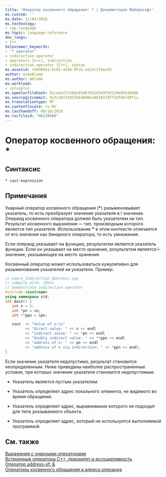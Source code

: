 ```yaml
---
title: 'Оператор косвенного обращения: * | Документация Майкрософт'
ms.custom: ''
ms.date: 11/04/2016
ms.technology:
- cpp-language
ms.topic: language-reference
dev_langs:
- C++
helpviewer_keywords:
- '* operator'
- indirection operator
- operators [C++], indirection
- indirection operator [C++], syntax
ms.assetid: c50309e1-6c02-4184-9fcb-2e13c1f4ac03
author: mikeblome
ms.author: mblome
ms.workload:
- cplusplus
ms.openlocfilehash: 01ceee27c58dc654b7022d3e9f56129e8914040b
ms.sourcegitcommit: 913c3bf23937b64b90ac05181fdff3df947d9f1c
ms.translationtype: MT
ms.contentlocale: ru-RU
ms.lasthandoff: 09/18/2018
ms.locfileid: "46110566"
---
```

# <a name="indirection-operator-"></a>Оператор косвенного обращения: *

## <a name="syntax"></a>Синтаксис

```
* cast-expression
```

## <a name="remarks"></a>Примечания

Унарный оператор косвенного обращения (<strong>\*</strong>) разыменовывает указатель; то есть преобразует значение указателя в l значение. Операнд косвенного оператора должен быть указателем на тип. Результат косвенного выражения — тип, производным которого является тип указателя. Использование <strong>\*</strong> в этом контексте отличается от его значения как бинарного оператора, то есть умножения.

Если операнд указывает на функцию, результатом является указатель функции. Если он указывает на место хранения, результатом является l-значение, указывающее на место хранения.

Косвенный оператор может использоваться кумулятивно для разыменования указателей на указатели. Пример:

```cpp
// expre_Indirection_Operator.cpp
// compile with: /EHsc
// Demonstrate indirection operator
#include <iostream>
using namespace std;
int main() {
   int n = 5;
   int *pn = &n;
   int **ppn = &pn;

   cout  << "Value of n:\n"
         << "direct value: " << n << endl
         << "indirect value: " << *pn << endl
         << "doubly indirect value: " << **ppn << endl
         << "address of n: " << pn << endl
         << "address of n via indirection: " << *ppn << endl;
}
```

Если значение указателя недопустимо, результат становится неопределенным. Ниже приведены наиболее распространенные условия, при которых значение указателя становится недопустимым.

- Указатель является пустым указателем.

- Указатель определяет адрес локального элемента, не видимого во время обращения.

- Указатель определяет адрес, выравнивание которого не подходит для типа указываемого объекта.

- Указатель определяет адрес, который не используется выполняемой программой.

## <a name="see-also"></a>См. также

[Выражения с унарными операторами](../cpp/expressions-with-unary-operators.md)<br/>
[Встроенные операторы C++, приоритет и ассоциативность](../cpp/cpp-built-in-operators-precedence-and-associativity.md)<br/>
[Оператор address-of: &](../cpp/address-of-operator-amp.md)<br/>
[Операторы косвенного обращения и адреса операнда](../c-language/indirection-and-address-of-operators.md)